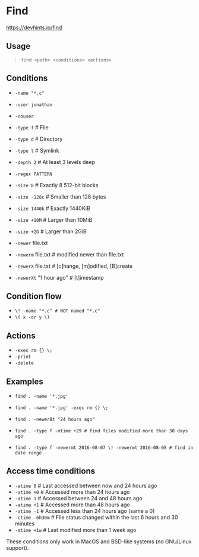 # Find
https://devhints.io/find

## Usage

> `find <path> <conditions> <actions>`

## Conditions

* `-name "*.c"`


* `-user jonathan`
* `-nouser`


* `-type f`            # File
* `-type d`            # Directory
* `-type l`            # Symlink


* `-depth 2`           # At least 3 levels deep
* `-regex PATTERN`


* `-size 8`            # Exactly 8 512-bit blocks
* `-size -128c`        # Smaller than 128 bytes
* `-size 1440k`        # Exactly 1440KiB
* `-size +10M`         # Larger than 10MiB
* `-size +2G`          # Larger than 2GiB


* `-newer`   file.txt
* `-newerm`  file.txt # modified newer than file.txt
* `-newerX`  file.txt # [c]hange, [m]odified, [B]create
* `-newerXt` "1 hour ago"    # [t]imestamp

## Condition flow

* `\! -name "*.c" # NOT named "*.c"`
* `\( x -or y \)`

## Actions

* `-exec rm {} \;`
* `-print`
* `-delete`

## Examples

* `find . -name '*.jpg'`
* `find . -name '*.jpg' -exec rm {} \;`


* `find . -newerBt "24 hours ago"`


* `find . -type f -mtime +29 # find files modified more than 30 days ago`
* `find . -type f -newermt 2016-08-07 \! -newermt 2016-08-08 # find in date range`

## Access time conditions

* `-atime 0`           # Last accessed between now and 24 hours ago
* `-atime +0`          # Accessed more than 24 hours ago
* `-atime 1`           # Accessed between 24 and 48 hours ago
* `-atime +1`          # Accessed more than 48 hours ago
* `-atime -1`          # Accessed less than 24 hours ago (same a 0)
* `-ctime -6h30m`      # File status changed within the last 6 hours and 30 minutes
* `-mtime +1w`         # Last modified more than 1 week ago

These conditions only work in MacOS and BSD-like systems (no GNU/Linux support).




